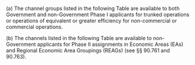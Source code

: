 (a) The channel groups listed in the following Table are available to both Government and non-Government Phase I applicants for trunked operations or operations of equivalent or greater efficiency for non-commercial or commercial operations.

(b) The channels listed in the following Table are available to non-Government applicants for Phase II assignments in Economic Areas (EAs) and Regional Economic Area Groupings (REAGs) (see §§ 90.761 and 90.763).

